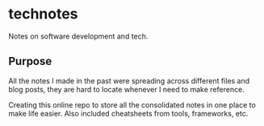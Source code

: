 # technotes
Notes on software development and tech.

## Purpose
All the notes I made in the past were spreading across different files and blog posts, they are hard to locate whenever I need to make reference.

Creating this online repo to store all the consolidated notes in one place to make life easier. Also included cheatsheets from tools, frameworks, etc.
